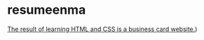 # resumeenma

[The result of learning HTML and CSS is a business card website.](https://rokk1t.github.io/resumeenma/enma-cv.html))

